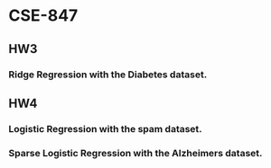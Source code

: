 # CSE-847

## HW3

### Ridge Regression with the Diabetes dataset.

## HW4 

### Logistic Regression with the spam dataset.
### Sparse Logistic Regression with the Alzheimers dataset. 
